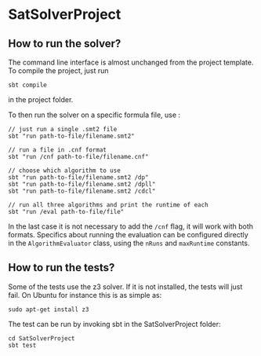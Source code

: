 SatSolverProject
================

How to run the solver?
----------------------

The command line interface is almost unchanged from the project template.
To compile the project, just run
```
sbt compile
```
in the project folder.

To then run the solver on a specific formula file, use :
```
// just run a single .smt2 file
sbt "run path-to-file/filename.smt2"

// run a file in .cnf format
sbt "run /cnf path-to-file/filename.cnf"

// choose which algorithm to use
sbt "run path-to-file/filename.smt2 /dp"
sbt "run path-to-file/filename.smt2 /dpll"
sbt "run path-to-file/filename.smt2 /cdcl"

// run all three algorithms and print the runtime of each
sbt "run /eval path-to-file/file"
```
In the last case it is not necessary to add the `/cnf` flag, it will work with
both formats. Specifics about running the evaluation can be configured directly
in the `AlgorithmEvaluator` class, using the `nRuns` and `maxRuntime` constants.

How to run the tests?
---------------------

Some of the tests use the z3 solver. If it is not installed, the tests will
just fail. On Ubuntu for instance this is as simple as:
```
sudo apt-get install z3
```

The test can be run by invoking sbt in the SatSolverProject folder:
```
cd SatSolverProject
sbt test
```

